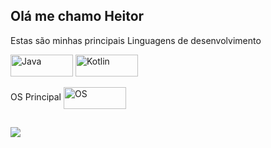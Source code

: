 ## Olá me chamo Heitor

Estas são minhas principais Linguagens de desenvolvimento
 <div style="display: inline_block">
  <img align="center" alt="Java" height="35" width="100" src="https://img.shields.io/badge/Java-ED8B00?style=for-the-badge&logo=openjdk&logoColor=white">
  <img align="center" alt="Kotlin" height="35" width="100" src="https://img.shields.io/badge/Kotlin-0095D5?&style=for-the-badge&logo=kotlin&logoColor=white">
</div>
<div style="display: inlineblock"><br>
     OS Principal 
     <img align="center" alt="OS" height="35" width="100" src="https://img.shields.io/badge/Debian-A81D33?style=for-the-badge&logo=debian&logoColor=white">
</div>

##

<div>
   <a href="https://www.linkedin.com/in/heitorhsantos/" target="_blank"><img src="https://img.shields.io/badge/-LinkedIn-%230077B5?style=for-the-badge&logo=linkedin&logoColor=white" target="_blank"></a> 
  
</div>
